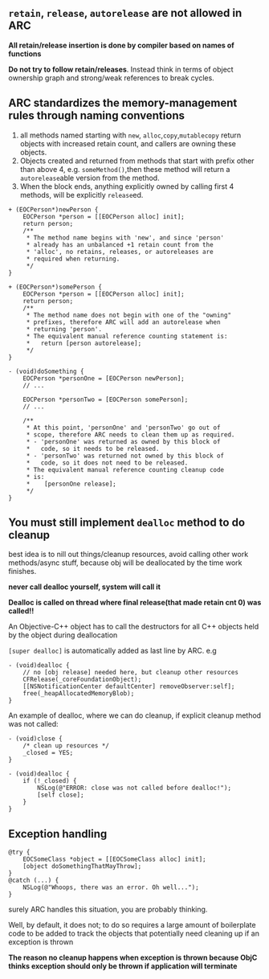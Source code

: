 

## `retain`, `release`, `autorelease` are not allowed in ARC

**All retain/release insertion is done by compiler based on names of functions**

**Do not try to follow retain/releases**. Instead think in terms of object ownership graph and strong/weak references to break cycles.

## ARC standardizes the memory-management rules through naming conventions

1. all methods named starting with `new`, `alloc`,`copy`,`mutablecopy` return objects with increased retain count, and callers are owning these objects.
2. Objects created and returned from methods that start with prefix other than above 4, e.g. `someMethod()`,then these method will return a `autorelease`able version from the method.
3. When the block ends, anything explicitly owned by calling first 4 methods, will be explicitly `release`ed.

```objc
+ (EOCPerson*)newPerson {
    EOCPerson *person = [[EOCPerson alloc] init];
    return person;
    /**
     * The method name begins with 'new', and since 'person'
     * already has an unbalanced +1 retain count from the
     * 'alloc', no retains, releases, or autoreleases are
     * required when returning.
     */
}

+ (EOCPerson*)somePerson {
    EOCPerson *person = [[EOCPerson alloc] init];
    return person;
    /**
     * The method name does not begin with one of the "owning"
     * prefixes, therefore ARC will add an autorelease when
     * returning 'person'.
     * The equivalent manual reference counting statement is:
     *   return [person autorelease];
     */
}

- (void)doSomething {
    EOCPerson *personOne = [EOCPerson newPerson];
    // ...

    EOCPerson *personTwo = [EOCPerson somePerson];
    // ...

    /**
     * At this point, 'personOne' and 'personTwo' go out of
     * scope, therefore ARC needs to clean them up as required.
     * - 'personOne' was returned as owned by this block of
     *   code, so it needs to be released.
     * - 'personTwo' was returned not owned by this block of
     *   code, so it does not need to be released.
     * The equivalent manual reference counting cleanup code
     * is:
     *    [personOne release];
     */
}
```


## You must still implement `dealloc` method to do cleanup

best idea is to nill out things/cleanup resources, avoid calling other work methods/async stuff, because obj will be deallocated by the time work finishes.

**never call dealloc yourself, system will call it**

**Dealloc is called on thread where final release(that made retain cnt 0) was called!!**

An Objective-C++ object has to call the destructors for all C++ objects held by the object during deallocation


`[super dealloc]` is automatically added as last line by ARC.
e.g
```objc
- (void)dealloc {
    // no [obj release] needed here, but cleanup other resources
    CFRelease(_coreFoundationObject);
    [[NSNotificationCenter defaultCenter] removeObserver:self];
    free(_heapAllocatedMemoryBlob);
}
```

An example of dealloc, where we can do cleanup, if explicit cleanup method was not called:
```objc
- (void)close {
    /* clean up resources */
    _closed = YES;
}

- (void)dealloc {
    if (!_closed) {
        NSLog(@"ERROR: close was not called before dealloc!");
        [self close];
    }
}
```

## Exception handling

```objc
@try {
    EOCSomeClass *object = [[EOCSomeClass alloc] init];
    [object doSomethingThatMayThrow];
}
@catch (...) {
    NSLog(@"Whoops, there was an error. Oh well...");
}
```

surely ARC handles this situation, you are probably thinking. 

Well, by default, it does not; to do so requires a large amount of boilerplate code to be added to track the objects that potentially need cleaning up if an exception is thrown

**The reason no cleanup happens when exception is thrown because ObjC thinks exception should only be thrown if application will terminate**

